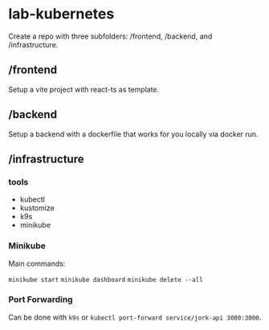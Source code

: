 # lab-kubernetes

Create a repo with three subfolders: /frontend, /backend, and /infrastructure.

## /frontend

Setup a vite project with react-ts as template.

## /backend

Setup a backend with a dockerfile that works for you locally via docker run.

## /infrastructure

### tools

- kubectl
- kustomize
- k9s
- minikube

### Minikube

Main commands:

`minikube start`
`minikube dashboard`
`minikube delete --all`

### Port Forwarding

Can be done with `k9s` or `kubectl port-forward service/jork-api 3000:3000`.
